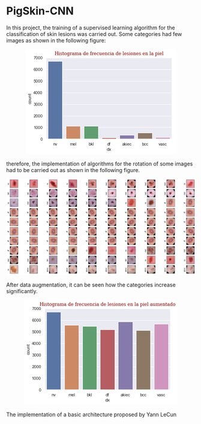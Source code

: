 # PigSkin-CNN

In this project, the training of a supervised learning algorithm for the classification of skin lesions was carried out. Some categories had few images as shown in the following figure: 

<p align='center'>
  <img src= 'https://github.com/Luisbaduy97/PigSkin-CNN/blob/master/histo_original.png'>
</p>


therefore, the implementation of algorithms for the rotation of some images had to be carried out as shown in the following figure.


<p align='center'>
  <img src= 'https://github.com/Luisbaduy97/PigSkin-CNN/blob/master/rotaciones.png'>
</p>

After data augmentation, it can be seen how the categories increase significantly.

<p align='center'>
  <img src= 'https://github.com/Luisbaduy97/PigSkin-CNN/blob/master/aumented_histogram.png'>
</p>


<p>
  The implementation of a basic architecture proposed by <link href = 'http://yann.lecun.com/exdb/publis/pdf/lecun-01a.pdf'>Yann LeCun</link>
</p>
